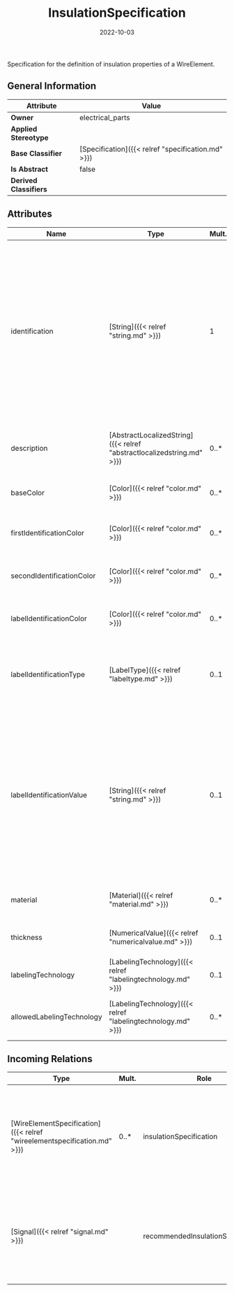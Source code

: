 ﻿---
title: InsulationSpecification
toc: false
type: specs
date: "2022-10-03"
draft: false
specification: VEC
version: 2.0.1
documentType: "Recommendation"
elementType: Class
classes:
  - InsulationSpecification
menu_name: vec-2.0.1
---
<p>Specification for the definition of insulation properties of a WireElement.  </p>

## General Information

| Attribute               | Value |
|-------------------------|-------|
| **Owner**               | electrical_parts |
| **Applied Stereotype**  |   |
| **Base Classifier**     | [Specification]({{< relref "specification.md" >}})<br/>  |
| **Is Abstract**         | false |
| **Derived Classifiers** |   |

## Attributes
|  Name  |  Type  |  Mult.  |  Description  |  Owning Classifier  |
|--------|--------|---------|---------------|--------------|
|identification | [String]({{< relref "string.md" >}}) | 1 | <p> Specifies a unique identification of the specification. The identification is guaranteed to be unique within the document containing the specification. For all VEC-documents a Specification-instance can be trusted to be identical if the DocumentVersion-instance is the same (see DocumentVersion) and the identification of the Specification is the same.      </p> | [Specification]({{< relref "specification.md" >}}) |
|description | [AbstractLocalizedString]({{< relref "abstractlocalizedstring.md" >}}) | 0..* | <p> Specifies additional, human readable information about the specification.      </p> | [Specification]({{< relref "specification.md" >}}) |
|baseColor | [Color]({{< relref "color.md" >}}) | 0..* | <p> Specifies the base color of the insulation.      </p> | [InsulationSpecification]({{< relref "insulationspecification.md" >}}) |
|firstIdentificationColor | [Color]({{< relref "color.md" >}}) | 0..* | <p>Specifies the first identification color of the insulation. </p> | [InsulationSpecification]({{< relref "insulationspecification.md" >}}) |
|secondIdentificationColor | [Color]({{< relref "color.md" >}}) | 0..* | <p>Specifies the second identification color of the insulation. </p> | [InsulationSpecification]({{< relref "insulationspecification.md" >}}) |
|labelIdentificationColor | [Color]({{< relref "color.md" >}}) | 0..* | <p>Specifies the color of a label printed on the insulation of the wire. </p> | [InsulationSpecification]({{< relref "insulationspecification.md" >}}) |
|labelIdentificationType | [LabelType]({{< relref "labeltype.md" >}}) | 0..1 | <p> Specifies the type of a label printed, stamped or integrated on or in the insulation of the wire (e.g. alpha numerical, bar code).      </p> | [InsulationSpecification]({{< relref "insulationspecification.md" >}}) |
|labelIdentificationValue | [String]({{< relref "string.md" >}}) | 0..1 | <p> Specifies the value of a label printed on the insulation of the wire. This value applies to all wire elements that satisfy this specification, so all instances share the same label value (e.g. a wire type or a core number in a multi core wire).       </p>      <p> If instances of a wire require individual labeling it has to be defined on the <i>WireElementReference</i>.      </p> | [InsulationSpecification]({{< relref "insulationspecification.md" >}}) |
|material | [Material]({{< relref "material.md" >}}) | 0..* | <p>Specifies the material of the insulation. </p> | [InsulationSpecification]({{< relref "insulationspecification.md" >}}) |
|thickness | [NumericalValue]({{< relref "numericalvalue.md" >}}) | 0..1 | <p>Specifies the thickness of the insulation. </p> | [InsulationSpecification]({{< relref "insulationspecification.md" >}}) |
|labelingTechnology | [LabelingTechnology]({{< relref "labelingtechnology.md" >}}) | 0..1 | Specifies used labeling technology if the label is already defined in this specification. | [InsulationSpecification]({{< relref "insulationspecification.md" >}}) |
|allowedLabelingTechnology | [LabelingTechnology]({{< relref "labelingtechnology.md" >}}) | 0..* | Specifies the allowed labeling technologies if the insulation is not yet labeled, but support labeling in its usage. | [InsulationSpecification]({{< relref "insulationspecification.md" >}}) |

##  Incoming Relations
|    Type  |   Mult.  |   Role    |   Mult.   |   Description  |
|----------|----------|-----------|-----------|----------------|
| [WireElementSpecification]({{< relref "wireelementspecification.md" >}}) | 0..* | insulationSpecification | 0..1 | <p> If the <i>WireElement</i> has an insulation then the specification of the insulation is referenced here.      </p> |
| [Signal]({{< relref "signal.md" >}}) |  | recommendedInsulationSpecification | 0..1 | <p> Defines a recommended Specification for the insulation (e.g. the color) that implements this signal.      </p> |
